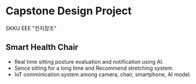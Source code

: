# Capstone Design Project
SKKU EEE "천지창조"

Smart Health Chair
-------------------
- Real time sitting posture evaluation and notification using AI.
- Sence sitting for a long time and Recommend stretching system.
- IoT comminication system among camera, chair, smartphone, AI model.
